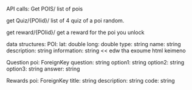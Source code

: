 API calls:
Get POIS/
list of pois

get Quiz/{POIid}/
list of 4 quiz of a poi random.

get reward/{POIid}/
get a reward for the poi you unlock

data structures:
POI:
lat: double
long: double
type: string
name: string
description: string
information: string << edw tha exoume html keimeno

Question
poi: ForeignKey
question: string
option1: string
option2: string
option3: string
answer: string

Rewards
poi: ForeignKey
title: string
description: string
code: string
